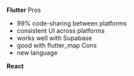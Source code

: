 **Flutter** 
Pros
- 99% code-sharing between platforms
- consistent UI across platforms
- works well with Supabase
- good with flutter_map
Cons
- new language 

**React**
